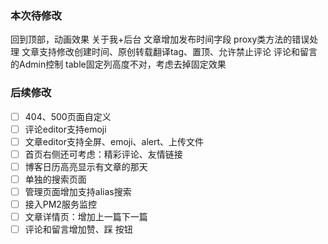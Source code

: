 ### 本次待修改
回到顶部，动画效果
关于我+后台
文章增加发布时间字段
proxy类方法的错误处理
文章支持修改创建时间、原创转载翻译tag、置顶、允许禁止评论
评论和留言的Admin控制
table固定列高度不对，考虑去掉固定效果

### 后续修改
- [ ] 404、500页面自定义
- [ ] 评论editor支持emoji
- [ ] 文章editor支持全屏、emoji、alert、上传文件
- [ ] 首页右侧还可考虑：精彩评论、友情链接
- [ ] 博客日历高亮显示有文章的那天
- [ ] 单独的搜索页面
- [ ] 管理页面增加支持alias搜索
- [ ] 接入PM2服务监控
- [ ] 文章详情页：增加上一篇下一篇
- [ ] 评论和留言增加赞、踩 按钮